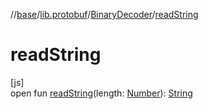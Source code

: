 //[base](../../../index.md)/[lib.protobuf](../index.md)/[BinaryDecoder](index.md)/[readString](read-string.md)

# readString

[js]\
open fun [readString](read-string.md)(length: [Number](https://kotlinlang.org/api/latest/jvm/stdlib/kotlin/-number/index.html)): [String](https://kotlinlang.org/api/latest/jvm/stdlib/kotlin/-string/index.html)
